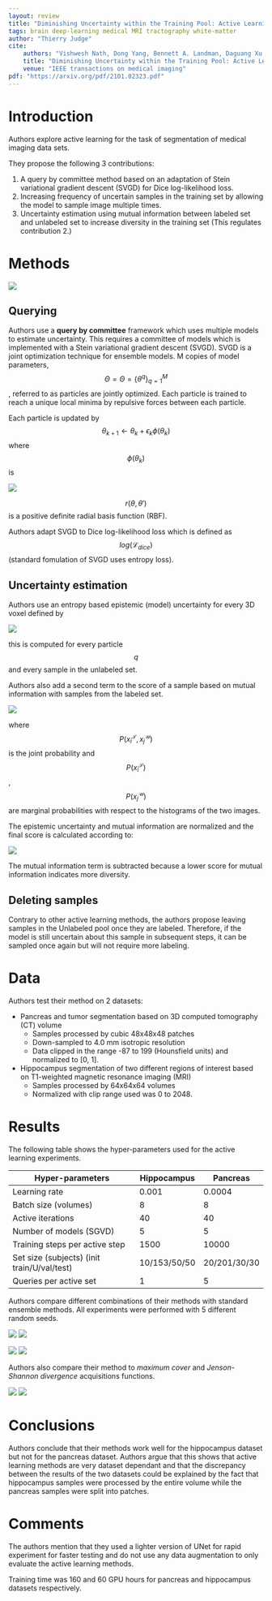 ```yaml
---
layout: review
title: "Diminishing Uncertainty within the Training Pool: Active Learning for Medical Image Segmentation"
tags: brain deep-learning medical MRI tractography white-matter
author: "Thierry Judge"
cite:
    authors: "Vishwesh Nath, Dong Yang, Bennett A. Landman, Daguang Xu, Holger R. Roth"
    title: "Diminishing Uncertainty within the Training Pool: Active Learning for Medical Image Segmentation"
    venue: "IEEE transactions on medical imaging"
pdf: "https://arxiv.org/pdf/2101.02323.pdf"
---
```


# Introduction

Authors explore active learning for the task of segmentation of medical imaging data sets.

They propose the following 3 contributions:

1. A query by committee method based on an adaptation of Stein variational gradient descent (SVGD) for Dice 
log-likelihood loss.
2. Increasing frequency of uncertain samples in the training set by allowing the model to sample image multiple times.
3. Uncertainty estimation using mutual information between labeled set and unlabeled set to increase diversity in the 
training set (This regulates contribution 2.)

# Methods

![](/article/images/DiminishingUncertaintyAL/method.jpg)


## Querying 

Authors use a **query by committee** framework which uses multiple models to estimate uncertainty. 
This requires a committee of models which is implemented with a Stein variational gradient descent (SVGD). SVGD is a 
joint optimization technique for ensemble models. M copies of model parameters, $$Θ = \Theta = \{\theta^q\}^M_{q=1}$$, 
referred to as particles are jointly optimized. Each particle is trained to reach a unique local minima by repulsive 
forces between each particle. 

Each particle is updated by $$\theta_{k+1} \leftarrow \theta_k + \epsilon_k \phi(\theta_k)$$ where $$\phi(\theta_k)$$ is

![](/article/images/DiminishingUncertaintyAL/eq1.jpg)

$$r(\theta, \theta')$$ is a positive definite radial basis function (RBF).  

Authors adapt SVGD to Dice log-likelihood loss which is defined as $$log(\mathcal{L}_{dice})$$ (standard fomulation of 
SVGD uses entropy loss). 

## Uncertainty estimation 
Authors use an entropy based epistemic (model) uncertainty for every 3D voxel defined by 

![](/article/images/DiminishingUncertaintyAL/eq2.jpg)

this is computed for every particle $$q$$ and every sample in the unlabeled set. 

Authors also add a second term to the score of a sample based on mutual information with samples from the labeled set.

![](/article/images/DiminishingUncertaintyAL/eq3.jpg)

where $$P(x^{\mathcal{T}}_i, x^{\mathcal{U}}_j)$$ is the joint probability and $$P(x^{\mathcal{T}}_i)$$, 
$$P(x^{\mathcal{U}}_j)$$ are marginal probabilities with respect to the histograms of the two images. 




The epistemic uncertainty and mutual information are normalized and the final score is calculated according to: 

![](/article/images/DiminishingUncertaintyAL/eq4.jpg)

The mutual information term is subtracted because a lower score for mutual information indicates more diversity. 


## Deleting samples 
Contrary to other active learning methods, the authors propose leaving samples in the Unlabeled pool once they are 
labeled. Therefore, if the model is still uncertain about this sample in subsequent steps, it can be sampled once again 
but will not require more labeling. 

# Data

Authors test their method on 2 datasets:
* Pancreas and tumor segmentation based on 3D computed tomography (CT) volume
    * Samples processed by cubic 48x48x48 patches
    * Down-sampled to 4.0 mm isotropic resolution 
    * Data clipped in the range -87 to 199 (Hounsfield units) and normalized to [0, 1].
* Hippocampus segmentation of two different regions of interest based on T1-weighted magnetic resonance imaging (MRI)
    * Samples processed by 64x64x64 volumes 
    * Normalized with clip range used was 0 to 2048.

# Results
The following table shows the hyper-parameters used for the active learning experiments. 

| Hyper-parameters                               | Hippocampus     | Pancreas        |
|------------------------------------------------|-----------------|-----------------|
| Learning rate                                  | 0.001           | 0.0004          |
| Batch size (volumes)                           | 8               | 8               |
| Active iterations                              |       40        |      40         |
| Number of models (SGVD)                        |        5        |      5          |
| Training steps per active step                 | 1500            | 10000           |
| Set size (subjects) (init train/U/val/test)    | 10/153/50/50    | 20/201/30/30    |
| Queries per active set                         |       1         |        5        |


Authors compare different combinations of their methods with standard ensemble methods. 
All experiments were performed with 5 different random seeds.

![](/article/images/DiminishingUncertaintyAL/tab1.jpg)
![](/article/images/DiminishingUncertaintyAL/tab2.jpg)

![](/article/images/DiminishingUncertaintyAL/fig3.jpg)
![](/article/images/DiminishingUncertaintyAL/fig8.jpg)

Authors also compare their method to *maximum cover* and *Jenson-Shannon divergence* acquisitions functions. 

![](/article/images/DiminishingUncertaintyAL/fig7.jpg)
![](/article/images/DiminishingUncertaintyAL/fig11.jpg)


# Conclusions
Authors conclude that their methods work well for the hippocampus dataset but not for the pancreas dataset. 
Authors argue that this shows that active learning methods are very dataset dependant and that the discrepancy between 
the results of the two datasets could be explained by the fact that hippocampus samples were processed by the entire 
volume while the pancreas samples were split into patches.  


# Comments

The authors mention that they used a lighter version of UNet for rapid experiment for faster testing and do not use any 
data augmentation to only evaluate the active learning methods. 

Training time was 160 and 60 GPU hours for pancreas and hippocampus datasets respectively.


